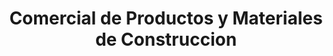 ---
title: "Comercial de Productos y Materiales de Construccion"
url: /chinandega/comercial-de-productos-y-materiales-de-construccion/
shop: Allgemein
---